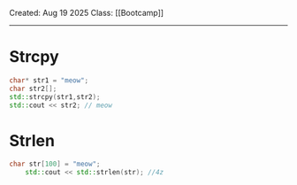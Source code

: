 Created: Aug 19 2025
Class: [[Bootcamp]] 
- - -
# Strcpy
```cpp
char* str1 = "meow";
char str2[];
std::strcpy(str1,str2);
std::cout << str2; // meow 
```
# Strlen
```cpp
char str[100] = "meow";
	std::cout << std::strlen(str); //4z
```